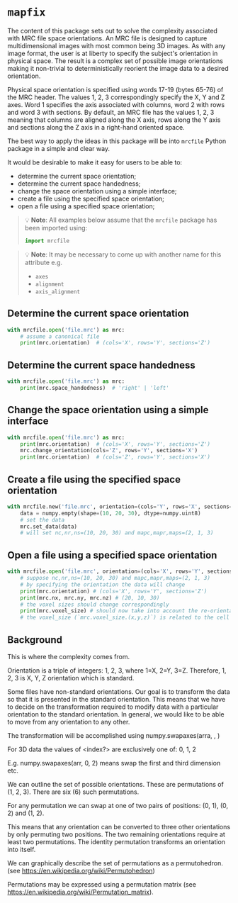 # `mapfix`

The content of this package sets out to solve the complexity associated with MRC file space orientations. An MRC file is
designed to capture multidimensional images with most common being 3D images. As with any image format, the user is at
liberty to specify the subject's orientation in physical space. The result is a complex set of possible image
orientations making it non-trivial to deterministically reorient the image data to a desired orientation.

Physical space orientation is specified using words 17-19 (bytes 65-76) of the MRC header. The values 1, 2, 3
correspondingly specify the X, Y and Z axes. Word 1 specifies the axis associated with columns, word 2 with rows and
word 3 with sections. By default, an MRC file has the values 1, 2, 3 meaning that columns are aligned along the X axis,
rows along the Y axis and sections along the Z axis in a right-hand oriented space.

The best way to apply the ideas in this package will be into `mrcfile` Python package in a simple and clear way.

It would be desirable to make it easy for users to be able to:

- determine the current space orientation;
- determine the current space handedness;
- change the space orientation using a simple interface;
- create a file using the specified space orientation;
- open a file using a specified space orientation;

> :bulb: **Note**: All examples below assume that the `mrcfile` package has been imported using:
> ```python
> import mrcfile
> ```

> :bulb: **Note**: It may be necessary to come up with another name for this attribute e.g.
> - `axes`
> - `alignment`
> - `axis_alignment`

## Determine the current space orientation

```python
with mrcfile.open('file.mrc') as mrc:
    # assume a canonical file
    print(mrc.orientation)  # (cols='X', rows='Y', sections='Z')
```

## Determine the current space handedness

```python
with mrcfile.open('file.mrc') as mrc:
    print(mrc.space_handedness)  # 'right' | 'left'
```

## Change the space orientation using a simple interface

```python
with mrcfile.open('file.mrc') as mrc:
    print(mrc.orientation)  # (cols='X', rows='Y', sections='Z')
    mrc.change_orientation(cols='Z', rows='Y', sections='X')
    print(mrc.orientation)  # (cols='Z', rows='Y', sections='X')
```

## Create a file using the specified space orientation

```python
with mrcfile.new('file.mrc', orientation=(cols='Y', rows='X', sections='Z')) as mrc:
    data = numpy.empty(shape=(10, 20, 30), dtype=numpy.uint8)
    # set the data
    mrc.set_data(data)
    # will set nc,nr,ns=(10, 20, 30) and mapc,mapr,maps=(2, 1, 3)
```
## Open a file using a specified space orientation

```python
with mrcfile.open('file.mrc', orientation=(cols='X', rows='Y', sections='Z')) as mrc:
    # suppose nc,nr,ns=(10, 20, 30) and mapc,mapr,maps=(2, 1, 3)
    # by specifying the orientation the data will change
    print(mrc.orientation) # (cols='X', rows='Y', sections='Z')
    print(mrc.nx, mrc.ny, mrc.nz) # (20, 10, 30)
    # the voxel sizes should change correspondingly
    print(mrc.voxel_size) # should now take into account the re-orientation
    # the voxel_size (`mrc.voxel_size.(x,y,z)`) is related to the cell size (`mrc.cella.(x,y,z)`)
```


## Background

This is where the complexity comes from.

Orientation is a triple of integers: 1, 2, 3, where 1=X, 2=Y, 3=Z. Therefore, 1, 2, 3 is X, Y, Z orientation which is standard.

Some files have non-standard orientations. Our goal is to transform the data so that it is presented in the standard orientation.
This means that we have to decide on the transformation required to modify data with a particular orientation to the
standard orientation. In general, we would like to be able to move from any orientation to any other.

The transformation will be accomplished using numpy.swapaxes(arra, <index1>, <index2>)

For 3D data the values of <index?> are exclusively one of: 0, 1, 2

E.g. numpy.swapaxes(arr, 0, 2) means swap the first and third dimension etc.

We can outline the set of possible orientations. These are permutations of (1, 2, 3). There are six (6) such permutations.

For any permutation we can swap at one of two pairs of positions: (0, 1), (0, 2) and (1, 2).

This means that any orientation can be converted to three other orientations by only permuting two positions.
The two remaining orientations require at least two permutations.
The identity permutation transforms an orientation into itself.

We can graphically describe the set of permutations as a permutohedron. (see https://en.wikipedia.org/wiki/Permutohedron)

Permutations may be expressed using a permutation matrix (see https://en.wikipedia.org/wiki/Permutation_matrix).
